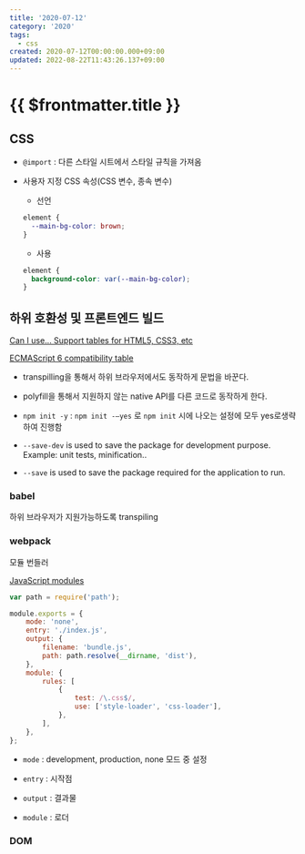 ```yaml
---
title: '2020-07-12'
category: '2020'
tags:
  - css
created: 2020-07-12T00:00:00.000+09:00
updated: 2022-08-22T11:43:26.137+09:00
---
```


# {{ $frontmatter.title }}

## CSS

- `@import` : 다른 스타일 시트에서 스타일 규칙을 가져옴

- 사용자 지정 CSS 속성(CSS 변수, 종속 변수)

  - 선언

  ```css
  element {
  	--main-bg-color: brown;
  }
  ```

  - 사용

  ```css
  element {
  	background-color: var(--main-bg-color);
  }
  ```

## 하위 호환성 및 프론트엔드 빌드

[Can I use... Support tables for HTML5, CSS3, etc](https://caniuse.com/#search=array)

[ECMAScript 6 compatibility table](http://kangax.github.io/compat-table/es6/)

- transpilling을 통해서 하위 브라우저에서도 동작하게 문법을 바꾼다.

- polyfill을 통해서 지원하지 않는 native API를 다른 코드로 동작하게 한다.

- `npm init -y` : `npm init -—yes` 로 `npm init` 시에 나오는 설정에 모두 yes로생략하여 진행함

- `--save-dev` is used to save the package for development purpose. Example: unit tests, minification..

- `--save` is used to save the package required for the application to run.

### babel

하위 브라우저가 지원가능하도록 transpiling

### webpack

모듈 번들러

[JavaScript modules](https://developer.mozilla.org/ko/docs/Web/JavaScript/Guide/Modules)

```javascript
var path = require('path');

module.exports = {
	mode: 'none',
	entry: './index.js',
	output: {
		filename: 'bundle.js',
		path: path.resolve(__dirname, 'dist'),
	},
	module: {
		rules: [
			{
				test: /\.css$/,
				use: ['style-loader', 'css-loader'],
			},
		],
	},
};
```

- `mode` : development, production, none 모드 중 설정

- `entry` : 시작점

- `output` : 결과물

- `module` : 로더

### DOM
